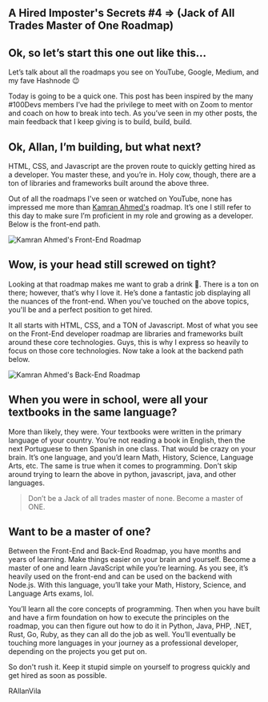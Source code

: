 ## A Hired Imposter's Secrets #4 => (Jack of All Trades Master of One Roadmap)

## Ok, so let’s start this one out like this...

Let’s talk about all the roadmaps you see on YouTube, Google, Medium, and my fave Hashnode 😉

Today is going to be a quick one. This post has been inspired by the many #100Devs members I’ve had the privilege to meet with on Zoom to mentor and coach on how to break into tech. As you’ve seen in my other posts, the main feedback that I keep giving is to build, build, build.

## Ok, Allan, I’m building, but what next?

HTML, CSS, and Javascript are the proven route to quickly getting hired as a developer. You master these, and you’re in. Holy cow, though, there are a ton of libraries and frameworks built around the above three.

Out of all the roadmaps I've seen or watched on YouTube, none has impressed me more than [Kamran Ahmed's](https://twitter.com/kamranahmedse) roadmap. It’s one  I still refer to this day to make sure I’m proficient in my role and growing as a developer. Below is the front-end path. 

![Kamran Ahmed's Front-End Roadmap](https://www.freecodecamp.org/news/content/images/2020/08/frontend.png)

## Wow, is your head still screwed on tight?

Looking at that roadmap makes me want to grab a drink 🤯. There is a ton on there; however, that’s why I love it. He’s done a fantastic job displaying all the nuances of the front-end. When you've touched on the above topics, you'll be and a perfect position to get hired.

It all starts with HTML, CSS, and a TON of Javascript. Most of what you see on the Front-End developer roadmap are libraries and frameworks built around these core technologies. Guys, this is why I express so heavily to focus on those core technologies. Now take a look at the backend path below. 

![Kamran Ahmed's Back-End Roadmap](https://www.freecodecamp.org/news/content/images/2020/08/backend.png)

## When you were in school, were all your textbooks in the same language?

More than likely, they were. Your textbooks were written in the primary language of your country. You’re not reading a book in English, then the next Portuguese to then Spanish in one class. That would be crazy on your brain. It’s one language, and you’d learn Math, History, Science, Language Arts, etc. The same is true when it comes to programming. Don't skip around trying to learn the above in python, javascript, java, and other languages. 

> Don’t be a Jack of all trades master of none. Become a master of ONE.
> 

## Want to be a master of one?

Between the Front-End and Back-End Roadmap, you have months and years of learning. Make things easier on your brain and yourself. Become a master of one and learn JavaScript while you’re learning. As you see, it’s heavily used on the front-end and can be used on the backend with Node.js. With this language, you’ll take your Math, History, Science, and Language Arts exams, lol.

You’ll learn all the core concepts of programming. Then when you have built and have a firm foundation on how to execute the principles on the roadmap, you can then figure out how to do it in Python, Java, PHP, .NET, Rust, Go, Ruby, as they can all do the job as well. You’ll eventually be touching more languages in your journey as a professional developer, depending on the projects you get put on. 

So don't rush it. Keep it stupid simple on yourself to progress quickly and get hired as soon as possible. 

RAllanVila